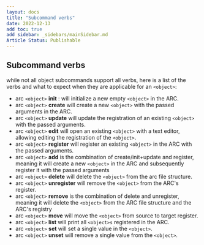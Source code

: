 ```yaml
---
layout: docs
title: "Subcommand verbs"
date: 2022-12-13
add toc: true
add sidebar: _sidebars/mainSidebar.md
Article Status: Publishable
---
```


## Subcommand verbs

while not all object subcommands support all verbs, here is a list of the verbs and what to expect when they are applicable for an `<object>`:

- arc `<object>` **init** : will initialize a new empty `<object>` in the ARC.
- arc `<object>` **create** will create a new `<object>` with the passed arguments in the ARC.
- arc `<object>` **update** will update the registration of an existing `<object>` with the passed arguments.
- arc `<object>` **edit** will open an existing `<object>` with a text editor, allowing editing the registration of the `<object>`. 
- arc `<object>` **register** will register an existing `<object>` in the ARC with the passed arguments.
- arc `<object>` **add** is the combination of create/init+update and register, meaning it will create a new `<object>` in the ARC and subsequently register it with the passed arguments
- arc `<object>` **delete** will delete the `<object>` from the arc file structure.
- arc `<object>` **unregister** will remove the `<object>` from the ARC's register.
- arc `<object>` **remove** is the combination of delete and unregister, meaning it will delete the `<object>` from the ARC file structure and the ARC's registry
- arc `<object>` **move** will move the `<object>` from source to target register.
- arc `<object>` **list** will print all `<object>s` registered in the ARC.
- arc `<object>` **set** will set a single value in the `<object>`.
- arc `<object>` **unset** will remove a single value from the `<object>`.
